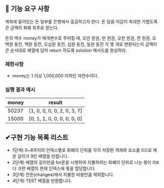 ## 🚀 기능 요구 사항

계좌에 들어있는 돈 일부를 은행에서 출금하고자 한다. 돈 담을 지갑이 최대한 가볍도록 큰 금액의 화폐 위주로 받는다.

돈의 액수 money가 매개변수로 주어질 때, 오만 원권, 만 원권, 오천 원권, 천 원권, 오백원 동전, 백원 동전, 오십원 동전, 십원 동전, 일원 동전 각 몇 개로 변환되는지 금액이 큰 순서대로 배열에 담아 return 하도록 solution 메서드를 완성하라.

### 제한사항

-   money는 1 이상 1,000,000 이하인 자연수이다.

### 실행 결과 예시

| money | result                      |
| ----- | --------------------------- |
| 50237 | [1, 0, 0, 0, 0, 2, 0, 3, 7] |
| 15000 | [0, 1, 1, 0, 0, 0, 0, 0, 0] |

## ✔구현 기능 목록 리스트

-   1단계) 0~8까지의 인덱스별로 화폐의 단위를 각각 저장한 객체와 요소를 0으로 채운 길이가 9인 배열을 만듭니다.
-   2단계) 배열의 길이만큼 for문을 시행하여 지불하려는 화폐의 단위로 나눈 몫이 0보다 크면 배열의 현재 인덱스에 몫을 할당합니다.
-   3단계) 잔돈(changes)에서 지불한 비용만큼 제외합니다.
-   4단계) TEST 배열을 반환합니다.
